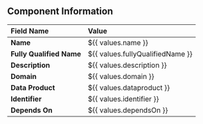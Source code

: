 ## Component Information

| Field Name               | Value                            |
|:-------------------------|:---------------------------------|
| **Name**                 | ${{ values.name }}               |
| **Fully Qualified Name** | ${{ values.fullyQualifiedName }} |
| **Description**          | ${{ values.description }}        |
| **Domain**               | ${{ values.domain }}             |
| **Data Product**         | ${{ values.dataproduct }}        |
| **Identifier**           | ${{ values.identifier }}         |
| **Depends On**           | ${{ values.dependsOn }}          |



